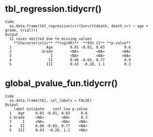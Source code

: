 # tbl_regression.tidycrr()

    Code
      as.data.frame(tbl_regression(crr(Surv(ttdeath, death_cr) ~ age + grade, trial)))
    Output
      11 cases omitted due to missing values
        **Characteristic** **log(HR)**  **95% CI** **p-value**
      1                Age        0.01 -0.01, 0.03         0.6
      2              Grade        <NA>        <NA>        <NA>
      3                  I        <NA>        <NA>        <NA>
      4                 II        0.06 -0.65, 0.77         0.9
      5                III        0.43  -0.20, 1.1         0.2

# global_pvalue_fun.tidycrr()

    Code
      as.data.frame(tbl, col_labels = FALSE)
    Output
        label estimate    conf.low p.value
      1   Age     0.01 -0.01, 0.03     0.6
      2 Grade     <NA>        <NA>     0.3
      3     I     <NA>        <NA>    <NA>
      4    II     0.06 -0.65, 0.77    <NA>
      5   III     0.43  -0.20, 1.1    <NA>

